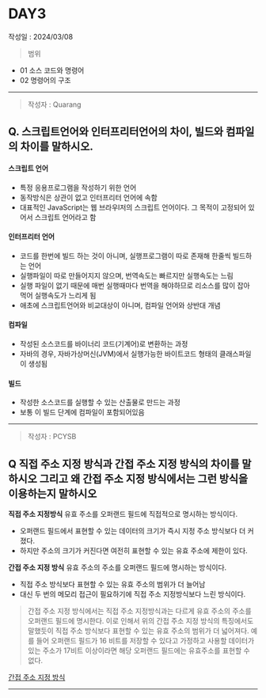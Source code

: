 # DAY3
작성일 : 2024/03/08

> 범위
- 01 소스 코드와 명령어
- 02 명령어의 구조

---

> 작성자 : Quarang

## Q. 스크립트언어와 인터프리터언어의 차이, 빌드와 컴파일의 차이를 말하시오.

#### 스크립트 언어
- 특정 응용프로그램을 작성하기 위한 언어
- 동작방식은 상관이 없고 인터프리터 언어에 속함
- 대표적인 JavaScript는 웹 브라우l저의 스크립트 언어이다. 그 목적이 고정되어 있어서 스크립트 언어라고 함

#### 인터프리터 언어
- 코드를 한번에 빌드 하는 것이 아니며, 실행프로그램이 따로 존재해 한줄씩 빌드하는 언어
- 실행파일이 따로 만들어지지 않으며, 번역속도는 빠르지만 실행속도는 느림
- 실행 파일이 없기 때문에 매번 실행때마다 번역을 해야하므로 리소스를 많이 잡아 먹어 실행속도가 느리게 됨
- 애초에 스크립트언어와 비교대상이 아니며, 컴파일 언어와 상반대 개념

#### 컴파일
- 작성된 소스코드를 바이너리 코드(기계어)로 변환하는 과정
- 자바의 경우, 자바가상머신(JVM)에서 실행가능한 바이트코드 형태의 클래스파일이 생성됨

#### 빌드
- 작성한 소스코드를 실행할 수 있는 산출물로 만드는 과정
- 보통 이 빌드 단계에 컴파일이 포함되어있음

---

> 작성자 : PCYSB

## Q 직접 주소 지정 방식과 간접 주소 지정 방식의 차이를 말하시오 그리고 왜 간접 주소 지정 방식에서는 그런 방식을 이용하는지 말하시오

**직접 주소 지정방식**
유효 주소를 오퍼랜드 필드에 직접적으로 명시하는 방식이다.
- 오퍼랜드 필드에서 표현할 수 있는 데이터의 크기가 즉시 지정 주소 방식보다 더 커졌다.
- 하지만 주소의 크기가 커진다면 여전히 표현할 수 있는 유효 주소에 제한이 있다.

**간접 주소 지정 방식**
유효 주소의 주소를 오퍼랜드 필드에 명시하는 방식이다.
- 직접 주소 방식보다 표현할 수 있는 유효 주소의 범위가 더 늘어남
- 대신 두 번의 메모리 접근이 필요하기에 직접 주소 지정방식보다 느린 방식이다.

> 간접 주소 지정 방식에서는 직접 주소 지정방식과는 다르게 유효 주소의 주소를 오퍼랜드 필드에 명시한다. 이로 인해서 위의 간접 주소 지정 방식의 특징에서도 말했듯이 직접 주소 방식보다 표현할 수 있는 유효 주소의 범위가 더 넓어져다. 예를 들어 오퍼랜드 필드가 16 비트를 저장할 수 있다고 가정하고 사용할 데이터가 있는 주소가 17비트 이상이라면 해당 오퍼랜드 필드에는 유효주소를 표현할 수 없다. 



[간접 주소 지정 방식](https://www.youtube.com/watch?v=zEuewnFw4ak)

---
